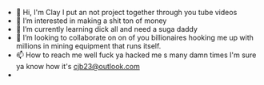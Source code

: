 - 👋 Hi, I'm Clay I put an not project together through you tube videos 
- 👀 I’m interested in making a shit ton of money
- 🌱 I’m currently learning dick all and need a suga daddy
- 💞️ I’m looking to collaborate on on of you billionaires hooking me up with millions in mining equipment that runs itself.
- 📫 How to reach me well fuck ya hacked me s many damn times I'm sure ya know how it's cjb23@outlook.com
- 

<!---
freddy8611/freddy8611 is a ✨ special ✨ repository because its `README.md` (this file) appears on your GitHub profile.
You can click the Preview link to take a look at your changes.
--->
